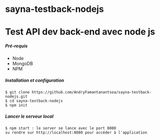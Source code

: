 # sayna-testback-nodejs
Test API dev back-end avec node js
=========
##### Pré-requis
- Node
- MongoDB
- NPM

##### Installation et configuration
~~~ console
$ git clone https://github.com/AndryFamantanantsoa/sayna-testback-nodejs.git
$ cd sayna-testback-nodejs
$ npm init
~~~
    
##### Lancer le serveur local
~~~ console
$ npm start : le server se lance avec le port 8080
su rendre sur http://localhost:8080 pour accéder à l'application
~~~
    
